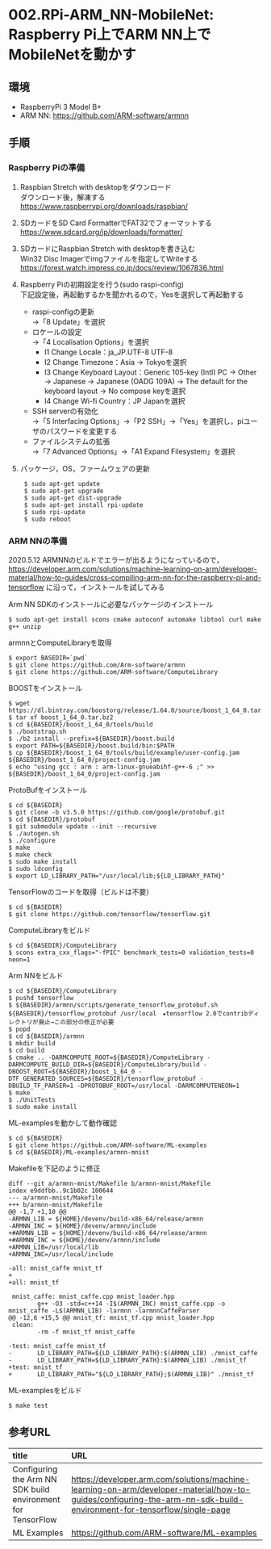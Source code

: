 # 002.RPi-ARM_NN-MobileNet: Raspberry Pi上でARM NN上でMobileNetを動かす

## 環境

* RaspberryPi 3 Model B+
* ARM NN: https://github.com/ARM-software/armnn

## 手順

### Raspberry Piの準備

1. Raspbian Stretch with desktopをダウンロード  
ダウンロード後，解凍する  
https://www.raspberrypi.org/downloads/raspbian/
1. SDカードをSD Card FormatterでFAT32でフォーマットする  
https://www.sdcard.org/jp/downloads/formatter/
1. SDカードにRaspbian Stretch with desktopを書き込む  
Win32 Disc Imagerでimgファイルを指定してWriteする  
https://forest.watch.impress.co.jp/docs/review/1067836.html
1. Raspberry Piの初期設定を行う(sudo raspi-config)  
下記設定後，再起動するかを聞かれるので，Yesを選択して再起動する  
	* raspi-configの更新  
	→「8 Update」を選択
	* ロケールの設定  
	→「4 Localisation Options」を選択
		* I1 Change Locale：ja_JP.UTF-8 UTF-8
		* I2 Change Timezone：Asia → Tokyoを選択
		* I3 Change Keyboard Layout：Generic 105-key (Intl) PC → Other → Japanese → Japanese (OADG 109A) → The default for the keyboard layout → No compose keyを選択
		* I4 Change Wi-fi Country：JP Japanを選択
	* SSH serverの有効化  
	→「5 Interfacing Options」→「P2 SSH」→「Yes」を選択し，piユーザのパスワードを変更する
	* ファイルシステムの拡張  
	→「7 Advanced Options」→「A1 Expand Filesystem」を選択
1. パッケージ，OS，ファームウェアの更新

		$ sudo apt-get update
		$ sudo apt-get upgrade
		$ sudo apt-get dist-upgrade
		$ sudo apt-get install rpi-update
		$ sudo rpi-update
		$ sudo reboot

### ARM NNの準備

2020.5.12 ARMNNのビルドでエラーが出るようになっているので，
https://developer.arm.com/solutions/machine-learning-on-arm/developer-material/how-to-guides/cross-compiling-arm-nn-for-the-raspberry-pi-and-tensorflow
に沿って，インストールを試してみる

Arm NN SDKのインストールに必要なパッケージのインストール

	$ sudo apt-get install scons cmake autoconf automake libtool curl make g++ unzip

armnnとComputeLibraryを取得

	$ export BASEDIR=`pwd`
	$ git clone https://github.com/Arm-software/armnn
	$ git clone https://github.com/ARM-software/ComputeLibrary

BOOSTをインストール

	$ wget https://dl.bintray.com/boostorg/release/1.64.0/source/boost_1_64_0.tar.bz2
	$ tar xf boost_1_64_0.tar.bz2
	$ cd ${BASEDIR}/boost_1_64_0/tools/build
	$ ./bootstrap.sh
	$ ./b2 install --prefix=${BASEDIR}/boost.build
	$ export PATH=${BASEDIR}/boost.build/bin:$PATH
	$ cp ${BASEDIR}/boost_1_64_0/tools/build/example/user-config.jam ${BASEDIR}/boost_1_64_0/project-config.jam
	$ echo "using gcc : arm : arm-linux-gnueabihf-g++-6 ;" >> ${BASEDIR}/boost_1_64_0/project-config.jam

ProtoBufをインストール

	$ cd ${BASEDIR}
	$ git clone -b v3.5.0 https://github.com/google/protobuf.git
	$ cd ${BASEDIR}/protobuf
	$ git submodule update --init --recursive
	$ ./autogen.sh
	$ ./configure
	$ make
	$ make check
	$ sudo make install
	$ sudo ldconfig
	$ export LD_LIBRARY_PATH="/usr/local/lib;${LD_LIBRARY_PATH}"

TensorFlowのコードを取得（ビルドは不要）

	$ cd ${BASEDIR}
	$ git clone https://github.com/tensorflow/tensorflow.git

ComputeLibraryをビルド

	$ cd ${BASEDIR}/ComputeLibrary
	$ scons extra_cxx_flags="-fPIC" benchmark_tests=0 validation_tests=0 neon=1

Arm NNをビルド

	$ cd ${BASEDIR}/ComputeLibrary
	$ pushd tensorflow 
	$ ${BASEDIR}/armnn/scripts/generate_tensorflow_protobuf.sh ${BASEDIR}/tensorflow_protobuf /usr/local　★tensorflow 2.0でcontribディレクトリが廃止→この部分の修正が必要
	$ popd
	$ cd ${BASEDIR}/armnn
	$ mkdir build 
	$ cd build 
	$ cmake .. -DARMCOMPUTE_ROOT=${BASEDIR}/ComputeLibrary -DARMCOMPUTE_BUILD_DIR=${BASEDIR}/ComputeLibrary/build -DBOOST_ROOT=${BASEDIR}/boost_1_64_0 -DTF_GENERATED_SOURCES=${BASEDIR}/tensorflow_protobuf -DBUILD_TF_PARSER=1 -DPROTOBUF_ROOT=/usr/local -DARMCOMPUTENEON=1
	$ make
	$ ./UnitTests
	$ sudo make install

ML-examplesを動かして動作確認

	$ cd ${BASEDIR}
	$ git clone https://github.com/ARM-software/ML-examples
	$ cd ${BASEDIR}/ML-examples/armnn-mnist

Makefileを下記のように修正

	diff --git a/armnn-mnist/Makefile b/armnn-mnist/Makefile
	index e9ddfbb..9c1b02c 100644
	--- a/armnn-mnist/Makefile
	+++ b/armnn-mnist/Makefile
	@@ -1,7 +1,10 @@
	-ARMNN_LIB = ${HOME}/devenv/build-x86_64/release/armnn
	-ARMNN_INC = ${HOME}/devenv/armnn/include
	+#ARMNN_LIB = ${HOME}/devenv/build-x86_64/release/armnn
	+#ARMNN_INC = ${HOME}/devenv/armnn/include
	+ARMNN_LIB=/usr/local/lib
	+ARMNN_INC=/usr/local/include

	-all: mnist_caffe mnist_tf
	+
	+all: mnist_tf

	 mnist_caffe: mnist_caffe.cpp mnist_loader.hpp
	        g++ -O3 -std=c++14 -I$(ARMNN_INC) mnist_caffe.cpp -o mnist_caffe -L$(ARMNN_LIB) -larmnn -larmnnCaffeParser
	@@ -12,6 +15,5 @@ mnist_tf: mnist_tf.cpp mnist_loader.hpp
	 clean:
	        -rm -f mnist_tf mnist_caffe

	-test: mnist_caffe mnist_tf
	-       LD_LIBRARY_PATH=${LD_LIBRARY_PATH}:$(ARMNN_LIB) ./mnist_caffe
	-       LD_LIBRARY_PATH=${LD_LIBRARY_PATH}:$(ARMNN_LIB) ./mnist_tf
	+test: mnist_tf
	+       LD_LIBRARY_PATH="${LD_LIBRARY_PATH};$(ARMNN_LIB)" ./mnist_tf

ML-examplesをビルド

	$ make test


## 参考URL

|title|URL|
|:----|:----|
|Configuring the Arm NN SDK build environment for TensorFlow|https://developer.arm.com/solutions/machine-learning-on-arm/developer-material/how-to-guides/configuring-the-arm-nn-sdk-build-environment-for-tensorflow/single-page
|ML Examples|https://github.com/ARM-software/ML-examples|

